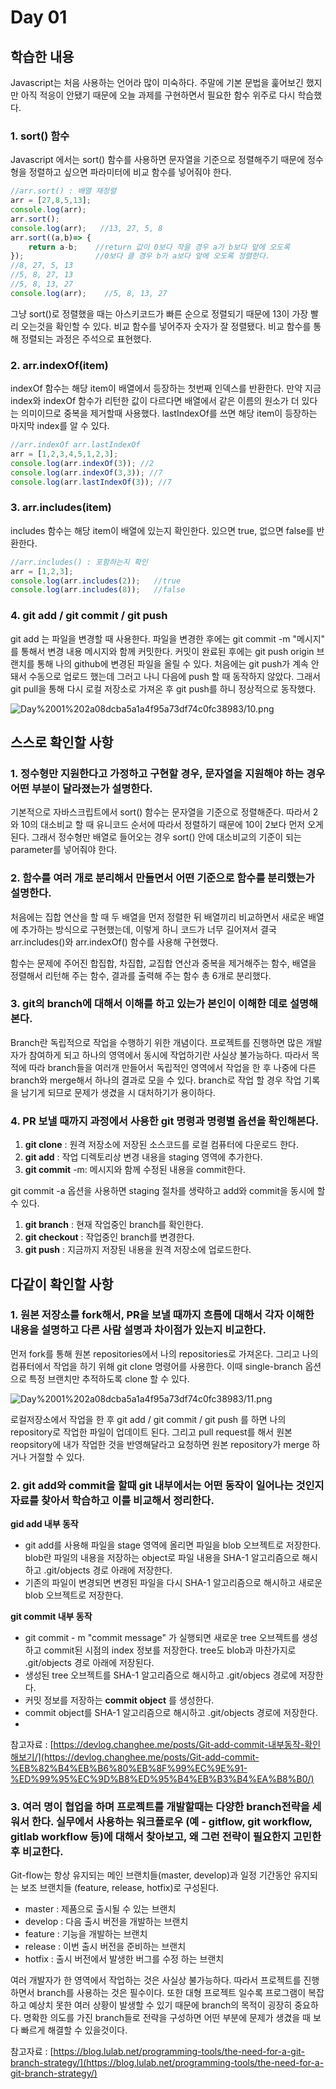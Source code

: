 # Day 01

## **학습한 내용**

Javascript는 처음 사용하는 언어라 많이 미숙하다. 주말에 기본 문법을 훑어보긴 했지만 아직 적응이 안됐기 때문에 오늘 과제를 구현하면서 필요한 함수 위주로 다시 학습했다. 

### 1. sort() 함수

Javascript 에서는 sort() 함수를 사용하면 문자열을 기준으로 정렬해주기 때문에 정수형을 정렬하고 싶으면 파라미터에 비교 함수를 넣어줘야 한다.

```jsx
//arr.sort() : 배열 재정렬
arr = [27,8,5,13];
console.log(arr);
arr.sort();
console.log(arr);   //13, 27, 5, 8
arr.sort((a,b)=> {
    return a-b;    //return 값이 0보다 작을 경우 a가 b보다 앞에 오도록
});                //0보다 클 경우 b가 a보다 앞에 오도록 정렬한다.
//8, 27, 5, 13
//5, 8, 27, 13
//5, 8, 13, 27
console.log(arr);    //5, 8, 13, 27
```

그냥 sort()로 정렬했을 때는 아스키코드가 빠른 순으로 정렬되기 때문에 13이 가장 빨리 오는것을 확인할 수 있다. 비교 함수를 넣어주자 숫자가 잘 정렬됐다. 비교 함수를 통해 정렬되는 과정은 주석으로 표현했다. 

### 2. arr.indexOf(item)

indexOf 함수는 해당 item이 배열에서 등장하는 첫번째 인덱스를 반환한다. 만약 지금 index와 indexOf 함수가 리턴한 값이 다르다면 배열에서 같은 이름의 원소가 더 있다는 의미이므로 중복을 제거할때 사용했다. lastIndexOf를 쓰면 해당 item이 등장하는 마지막 index를 알 수 있다.

```jsx
//arr.indexOf arr.lastIndexOf
arr = [1,2,3,4,5,1,2,3];
console.log(arr.indexOf(3)); //2
console.log(arr.indexOf(3,3)); //7
console.log(arr.lastIndexOf(3)); //7
```

### 3. arr.includes(item)

includes 함수는 해당 item이 배열에 있는지 확인한다.  있으면 true, 없으면 false를 반환한다.

```jsx
//arr.includes() : 포함하는지 확인
arr = [1,2,3];
console.log(arr.includes(2));   //true
console.log(arr.includes(8));   //false
```

### 4. git add / git commit / git push

git add 는 파일을 변경할 때 사용한다. 파일을 변경한 후에는 git commit -m "메시지" 를 통해서 변경 내용 메시지와 함께 커밋한다. 커밋이 완료된 후에는 git push origin 브랜치를 통해 나의 github에 변경된 파일을 올릴 수 있다. 처음에는 git push가 계속 안돼서 수동으로 업로드 했는데 그러고 나니 다음에 push 할 때 동작하지 않았다. 그래서 git pull을 통해 다시 로컬 저장소로 가져온 후 git push를 하니 정상적으로 동작했다.

![Day%2001%202a08dcba5a1a4f95a73df74c0fc38983/10.png](Day%2001%202a08dcba5a1a4f95a73df74c0fc38983/10.png)

## 스스로 확인할 사항

### 1. 정수형만 지원한다고 가정하고 구현할 경우, 문자열을 지원해야 하는 경우 어떤 부분이 달라졌는가 설명한다.

기본적으로 자바스크립트에서 sort() 함수는 문자열을 기준으로 정렬해준다. 따라서 2와 10의 대소비교 할 때 유니코드 순서에 따라서 정렬하기 때문에 10이 2보다 먼저 오게 된다. 그래서 정수형만 배열로 들어오는 경우 sort() 안에 대소비교의 기준이 되는 parameter를 넣어줘야 한다.

### 2. 함수를 여러 개로 분리해서 만들면서 어떤 기준으로 함수를 분리했는가 설명한다.

처음에는 집합 연산을 할 때 두 배열을 먼저 정렬한 뒤 배열끼리 비교하면서 새로운 배열에 추가하는 방식으로 구현했는데, 이렇게 하니 코드가 너무 길어져서 결국 arr.includes()와 arr.indexOf() 함수를 사용해 구현했다.

함수는 문제에 주어진 합집합, 차집합, 교집합 연산과 중복을 제거해주는 함수, 배열을 정렬해서 리턴해 주는 함수, 결과를 출력해 주는 함수 총 6개로 분리했다.

### 3. git의 branch에 대해서 이해를 하고 있는가 본인이 이해한 데로 설명해본다.

Branch란 독립적으로 작업을 수행하기 위한 개념이다. 프로젝트를 진행하면 많은 개발자가 참여하게 되고 하나의 영역에서 동시에 작업하기란 사실상 불가능하다. 따라서 목적에 따라 branch들을 여러개 만들어서 독립적인 영역에서 작업을 한 후 나중에 다른 branch와 merge해서 하나의 결과로 모을 수 있다. branch로 작업 할 경우 작업 기록을 남기게 되므로 문제가 생겼을 시 대처하기가 용이하다.

### 4. PR 보낼 때까지 과정에서 사용한 git 명령과 명령별 옵션을 확인해본다.

1. **git clone** : 원격 저장소에 저장된 소스코드를 로컬 컴퓨터에 다운로드 한다.
2. **git add** : 작업 디렉토리상 변경 내용을 staging 영역에 추가한다.
3. **git commit** -m: 메시지와 함께 수정된 내용을 commit한다.

git commit -a 옵션을 사용하면 staging 절차를 생략하고 add와 commit을 동시에 할 수 있다.

1. **git branch** : 현재 작업중인 branch를 확인한다.
2. **git checkout** : 작업중인 branch를 변경한다.
3. **git push** : 지금까지 저장된 내용을 원격 저장소에 업로드한다.

## **다같이 확인할 사항**

### 1. 원본 저장소를 fork해서, PR을 보낼 때까지 흐름에 대해서 각자 이해한 내용을 설명하고 다른 사람 설명과 차이점가 있는지 비교한다.

먼저 fork를 통해 원본 repositories에서 나의 repositories로 가져온다. 그리고 나의 컴퓨터에서 작업을 하기 위해 git clone 명령어를 사용한다. 이때 single-branch 옵션으로 특정 브랜치만 추적하도록 clone 할 수 있다.

![Day%2001%202a08dcba5a1a4f95a73df74c0fc38983/11.png](Day%2001%202a08dcba5a1a4f95a73df74c0fc38983/11.png)

로컬저장소에서 작업을 한 후 git add / git commit / git push 를 하면 나의 repository로 작업한 파일이 업데이트 된다. 그리고 pull request를 해서 원본 reopsitory에 내가 작업한 것을 반영해달라고 요청하면 원본 repository가 merge 하거나 거절할 수 있다.

### 2. git add와 commit을 할때 git 내부에서는 어떤 동작이 일어나는 것인지 자료를 찾아서 학습하고 이를 비교해서 정리한다.

**gid add 내부 동작** 

- git add를 사용해 파일을 stage 영역에 올리면 파일을 blob 오브젝트로 저장한다. blob란 파일의 내용을 저장하는 object로 파일 내용을 SHA-1 알고리즘으로 해시하고 .git/objects 경로 아래에 저장한다.
- 기존의 파일이 변경되면 변경된 파일을 다시 SHA-1 알고리즘으로 해시하고 새로운 blob 오브젝트로 저장한다.

**git commit 내부 동작** 

- git commit - m "commit message" 가 실행되면 새로운 tree 오브젝트를 생성하고 commit된 시점의 index 정보를 저장한다. tree도 blob과 마찬가지로 .git/objects 경로 아래에 저장된다.
- 생성된 tree 오브젝트를 SHA-1 알고리즘으로 해시하고 .git/objecs 경로에 저장한다.
- 커밋 정보를 저장하는 **commit object** 를 생성한다.
- commit object를 SHA-1 알고리즘으로 해시하고 .git/objects 경로에 저장한다.
- 

참고자료 : [https://devlog.changhee.me/posts/Git-add-commit-내부동작-확인해보기/](https://devlog.changhee.me/posts/Git-add-commit-%EB%82%B4%EB%B6%80%EB%8F%99%EC%9E%91-%ED%99%95%EC%9D%B8%ED%95%B4%EB%B3%B4%EA%B8%B0/)

### 3. 여러 명이 협업을 하며 프로젝트를 개발할때는 다양한 branch전략을 세워서 한다. 실무에서 사용하는 워크플로우 (예 - gitflow, git workflow, gitlab workflow 등)에 대해서 찾아보고, 왜 그런 전략이 필요한지 고민한 후 비교한다.

Git-flow는 항상 유지되는 메인 브랜치들(master, develop)과 일정 기간동안 유지되는 보조 브랜치들 (feature, release, hotfix)로 구성된다.

- master : 제품으로 출시될 수 있는  브랜치
- develop : 다음 출시 버전을 개발하는 브랜치
- feature : 기능을 개발하는 브랜치
- release : 이번 출시 버전을 준비하는 브랜치
- hotfix : 출시 버전에서 발생한 버그를 수정 하는 브랜치

여러 개발자가 한 영역에서 작업하는 것은 사실상 불가능하다. 따라서 프로젝트를 진행하면서 branch를 사용하는 것은 필수이다. 또한 대형 프로젝트 일수록 프로그램이 복잡하고 예상치 못한 여러 상황이 발생할 수 있기 때문에 branch의 목적이 굉장히 중요하다.  명확한 의도를 가진 branch들로 전략을 구성하면 어떤 부분에 문제가 생겼을 때 보다 빠르게 해결할 수 있을것이다.

참고자료 : [https://blog.lulab.net/programming-tools/the-need-for-a-git-branch-strategy/](https://blog.lulab.net/programming-tools/the-need-for-a-git-branch-strategy/)